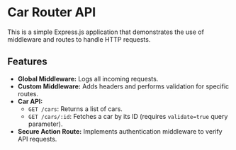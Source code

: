 # Car Router API

This is a simple Express.js application that demonstrates the use of middleware and routes to handle HTTP requests.

## Features

- **Global Middleware:** Logs all incoming requests.
- **Custom Middleware:** Adds headers and performs validation for specific routes.
- **Car API:**
  - `GET /cars`: Returns a list of cars.
  - `GET /cars/:id`: Fetches a car by its ID (requires `validate=true` query parameter).
- **Secure Action Route:** Implements authentication middleware to verify API requests.
